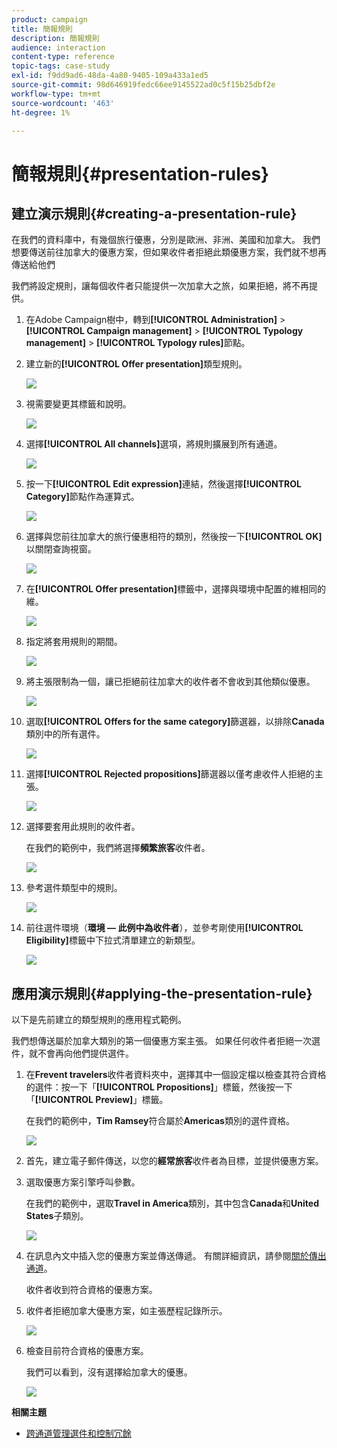 ```yaml
---
product: campaign
title: 簡報規則
description: 簡報規則
audience: interaction
content-type: reference
topic-tags: case-study
exl-id: f9dd9ad6-48da-4a80-9405-109a433a1ed5
source-git-commit: 98d646919fedc66ee9145522ad0c5f15b25dbf2e
workflow-type: tm+mt
source-wordcount: '463'
ht-degree: 1%

---
```


# 簡報規則{#presentation-rules}

## 建立演示規則{#creating-a-presentation-rule}

在我們的資料庫中，有幾個旅行優惠，分別是歐洲、非洲、美國和加拿大。 我們想要傳送前往加拿大的優惠方案，但如果收件者拒絕此類優惠方案，我們就不想再傳送給他們

我們將設定規則，讓每個收件者只能提供一次加拿大之旅，如果拒絕，將不再提供。

1. 在Adobe Campaign樹中，轉到&#x200B;**[!UICONTROL Administration]** > **[!UICONTROL Campaign management]** > **[!UICONTROL Typology management]** > **[!UICONTROL Typology rules]**&#x200B;節點。
1. 建立新的&#x200B;**[!UICONTROL Offer presentation]**&#x200B;類型規則。

   ![](assets/offer_typology_example_001.png)

1. 視需要變更其標籤和說明。

   ![](assets/offer_typology_example_002.png)

1. 選擇&#x200B;**[!UICONTROL All channels]**&#x200B;選項，將規則擴展到所有通道。

   ![](assets/offer_typology_example_003.png)

1. 按一下&#x200B;**[!UICONTROL Edit expression]**&#x200B;連結，然後選擇&#x200B;**[!UICONTROL Category]**&#x200B;節點作為運算式。

   ![](assets/offer_typology_example_004.png)

1. 選擇與您前往加拿大的旅行優惠相符的類別，然後按一下&#x200B;**[!UICONTROL OK]**&#x200B;以關閉查詢視窗。

   ![](assets/offer_typology_example_005.png)

1. 在&#x200B;**[!UICONTROL Offer presentation]**&#x200B;標籤中，選擇與環境中配置的維相同的維。

   ![](assets/offer_typology_example_006.png)

1. 指定將套用規則的期間。

   ![](assets/offer_typology_example_007.png)

1. 將主張限制為一個，讓已拒絕前往加拿大的收件者不會收到其他類似優惠。

   ![](assets/offer_typology_example_008.png)

1. 選取&#x200B;**[!UICONTROL Offers for the same category]**&#x200B;篩選器，以排除&#x200B;**Canada**&#x200B;類別中的所有選件。

   ![](assets/offer_typology_example_020.png)

1. 選擇&#x200B;**[!UICONTROL Rejected propositions]**&#x200B;篩選器以僅考慮收件人拒絕的主張。

   ![](assets/offer_typology_example_021.png)

1. 選擇要套用此規則的收件者。

   在我們的範例中，我們將選擇&#x200B;**頻繁旅客**&#x200B;收件者。

   ![](assets/offer_typology_example_009.png)

1. 參考選件類型中的規則。

   ![](assets/offer_typology_example_013.png)

1. 前往選件環境（**環境 — 此例中為收件者**），並參考剛使用&#x200B;**[!UICONTROL Eligibility]**&#x200B;標籤中下拉式清單建立的新類型。

   ![](assets/offer_typology_example_014.png)

## 應用演示規則{#applying-the-presentation-rule}

以下是先前建立的類型規則的應用程式範例。

我們想傳送屬於加拿大類別的第一個優惠方案主張。 如果任何收件者拒絕一次選件，就不會再向他們提供選件。

1. 在&#x200B;**Frevent travelers**&#x200B;收件者資料夾中，選擇其中一個設定檔以檢查其符合資格的選件：按一下「**[!UICONTROL Propositions]**」標籤，然後按一下「**[!UICONTROL Preview]**」標籤。

   在我們的範例中，**Tim Ramsey**&#x200B;符合屬於&#x200B;**Americas**&#x200B;類別的選件資格。

   ![](assets/offer_typology_example_015.png)

1. 首先，建立電子郵件傳送，以您的&#x200B;**經常旅客**&#x200B;收件者為目標，並提供優惠方案。
1. 選取優惠方案引擎呼叫參數。

   在我們的範例中，選取&#x200B;**Travel in America**&#x200B;類別，其中包含&#x200B;**Canada**&#x200B;和&#x200B;**United States**&#x200B;子類別。

   ![](assets/offer_typology_example_016.png)

1. 在訊息內文中插入您的優惠方案並傳送傳遞。 有關詳細資訊，請參閱[關於傳出通道](../../interaction/using/about-outbound-channels.md)。

   收件者收到符合資格的優惠方案。

1. 收件者拒絕加拿大優惠方案，如主張歷程記錄所示。

   ![](assets/offer_typology_example_018.png)

1. 檢查目前符合資格的優惠方案。

   我們可以看到，沒有選擇給加拿大的優惠。

   ![](assets/offer_typology_example_019.png)

**相關主題**

* [跨通道管理選件和控制冗餘](https://helpx.adobe.com/campaign/kb/simplifying-campaign-management-acc.html#Manageoffersandcontrolredundancyacrosschannels)
